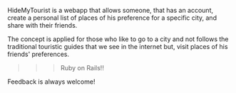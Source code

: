 HideMyTourist is a webapp that allows someone, that has an account, create a personal 
list of places of his preference for a specific city, and share with their friends.

The concept is applied for those who like to go to a city and not follows the traditional 
touristic guides that we see in the internet but, visit places of his friends' preferences.

>>> Ruby on Rails!! 

Feedback is always welcome!

